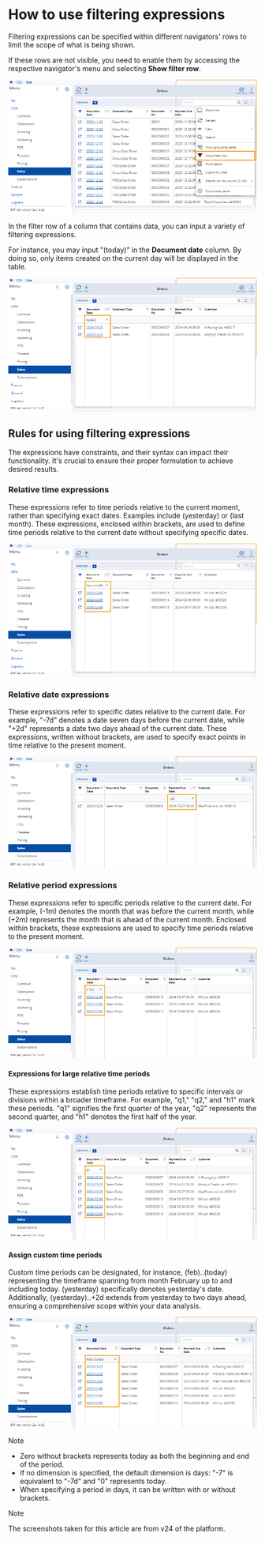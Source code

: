 # How to use filtering expressions 

Filtering expressions can be specified within different navigators' rows to limit the scope of what is being shown. 

If these rows are not visible, you need to enable them by accessing the respective navigator's menu and selecting **Show filter row**.

![picture](pictures/Filtering_expressions_row_25_03.png)

In the filter row of a column that contains data, you can input a variety of filtering expressions. 

For instance, you may input "(today)" in the **Document date** column. By doing so, only items created on the current day will be displayed in the table.

![picture](pictures/Filtering_expressions_today_25_03.png)

## Rules for using filtering expressions 

The expressions have constraints, and their syntax can impact their functionality. It's crucial to ensure their proper formulation to achieve desired results. 

### Relative time expressions 

These expressions refer to time periods relative to the current moment, rather than specifying exact dates. Examples include (yesterday) or (last month). These expressions, enclosed within brackets, are used to define time periods relative to the current date without specifying specific dates.

![picture](pictures/Filtering_expressions_last_month_25_03.png)

### Relative date expressions

These expressions refer to specific dates relative to the current date. For example, "-7d" denotes a date seven days before the current date, while "+2d" represents a date two days ahead of the current date. These expressions, written without brackets, are used to specify exact points in time relative to the present moment.

![picture](pictures/Filtering_expressions_+2d_25_03.png)

### Relative period expressions 

These expressions refer to specific periods relative to the current date. For example, (-1m) denotes the month that was before the current month, while (+2m) represents the month that is ahead of the current month. Enclosed within brackets, these expressions are used to specify time periods relative to the present moment.

![picture](pictures/Filtering_expressions_-1m_25_03.png)

#### Expressions for large relative time periods

These expressions establish time periods relative to specific intervals or divisions within a broader timeframe. For example, "q1," "q2," and "h1" mark these periods. "q1" signifies the first quarter of the year, "q2" represents the second quarter, and "h1" denotes the first half of the year.

 ![picture](pictures/Filtering_expressions_q1_25_03.png)

#### Assign custom time periods

Custom time periods can be designated, for instance, (feb)..(today) representing the timeframe spanning from month February up to and including today. (yesterday) specifically denotes yesterday's date. Additionally, (yesterday)..+2d extends from yesterday to two days ahead, ensuring a comprehensive scope within your data analysis.

![picture](pictures/Filtering_expressions_custom_25_03.png)

> [!NOTE]
> - Zero without brackets represents today as both the beginning and end of the period.
> - If no dimension is specified, the default dimension is days: "-7" is equivalent to "-7d" and "0" represents today.
> - When specifying a period in days, it can be written with or without brackets.




> [!NOTE]
> 
> The screenshots taken for this article are from v24 of the platform.
